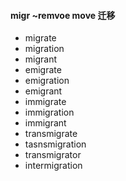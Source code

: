#### migr ~remvoe move 迁移
- migrate
- migration
- migrant
- emigrate
- emigration
- emigrant
- immigrate
- immigration
- immigrant
- transmigrate
- tasnsmigration
- transmigrator
- intermigration
